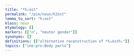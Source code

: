 ```yaml
---
title: "*h₂óst"
permalink: "/pie/noun/h2óst"
lemma_to_sort: "h₂ost"
klass: noun
etymology: []
markers: [["n", "neuter gender"]]
synonyms: []
definitions: [["alternative reconstruction of *h₃ésth₁"]]
topics: ["ine-pro:Body parts"]
---
```

